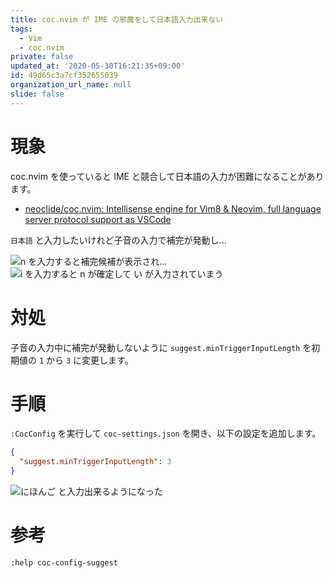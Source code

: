 ```yaml
---
title: coc.nvim が IME の邪魔をして日本語入力出来ない
tags:
  - Vim
  - coc.nvim
private: false
updated_at: '2020-05-30T16:21:35+09:00'
id: 49d65c3a7cf352655039
organization_url_name: null
slide: false
---
```

# 現象

coc.nvim を使っていると IME と競合して日本語の入力が困難になることがあります。

-   [neoclide/coc.nvim: Intellisense engine for Vim8 &amp; Neovim, full language server protocol support as VSCode](https://github.com/neoclide/coc.nvim)

`日本語` と入力したいけれど子音の入力で補完が発動し...


![`n` を入力すると補完候補が表示され...](https://qiita-image-store.s3.ap-northeast-1.amazonaws.com/0/127827/1f817682-b759-4b74-5308-c238aaffafc8.png) ![`i` を入力すると `n` が確定して `い` が入力されていまう](https://qiita-image-store.s3.ap-northeast-1.amazonaws.com/0/127827/aa0f49bc-2d04-7b0a-fd87-07a049f55d8a.png)

# 対処

子音の入力中に補完が発動しないように `suggest.minTriggerInputLength` を初期値の `1` から `3` に変更します。

# 手順

`:CocConfig` を実行して `coc-settings.json` を開き、以下の設定を追加します。

```json
{
  "suggest.minTriggerInputLength": 3
}
```
![`にほんご` と入力出来るようになった](https://qiita-image-store.s3.ap-northeast-1.amazonaws.com/0/127827/870cc408-76e2-6d9c-75c8-b3e9c24ab0b6.png)


# 参考

```viml
:help coc-config-suggest
```
